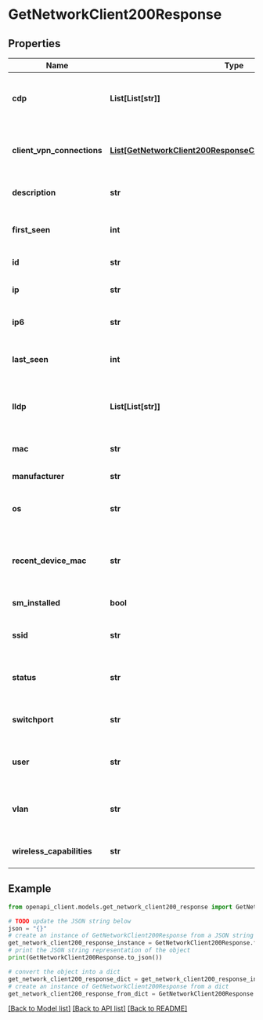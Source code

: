 # GetNetworkClient200Response


## Properties

Name | Type | Description | Notes
------------ | ------------- | ------------- | -------------
**cdp** | **List[List[str]]** | The Cisco discover protocol settings for the client | [optional] 
**client_vpn_connections** | [**List[GetNetworkClient200ResponseClientVpnConnectionsInner]**](GetNetworkClient200ResponseClientVpnConnectionsInner.md) | VPN connections associated with the client | [optional] 
**description** | **str** | Short description of the client | [optional] 
**first_seen** | **int** | Timestamp client was first seen in the network | [optional] 
**id** | **str** | The ID of the client | [optional] 
**ip** | **str** | The IP address of the client | [optional] 
**ip6** | **str** | The IPv6 address of the client | [optional] 
**last_seen** | **int** | Timestamp client was last seen in the network | [optional] 
**lldp** | **List[List[str]]** | The link layer discover protocol settings for the client | [optional] 
**mac** | **str** | The MAC address of the client | [optional] 
**manufacturer** | **str** | Manufacturer of the client | [optional] 
**os** | **str** | The operating system of the client | [optional] 
**recent_device_mac** | **str** | The MAC address of the node that the device was last connected to | [optional] 
**sm_installed** | **bool** | Status of SM for the client | [optional] 
**ssid** | **str** | The name of the SSID that the client is connected to | [optional] 
**status** | **str** | The connection status of the client | [optional] 
**switchport** | **str** | The switch port that the client is connected to | [optional] 
**user** | **str** | The username of the user of the client | [optional] 
**vlan** | **str** | The name of the VLAN that the client is connected to | [optional] 
**wireless_capabilities** | **str** | Wireless capabilities of the client | [optional] 

## Example

```python
from openapi_client.models.get_network_client200_response import GetNetworkClient200Response

# TODO update the JSON string below
json = "{}"
# create an instance of GetNetworkClient200Response from a JSON string
get_network_client200_response_instance = GetNetworkClient200Response.from_json(json)
# print the JSON string representation of the object
print(GetNetworkClient200Response.to_json())

# convert the object into a dict
get_network_client200_response_dict = get_network_client200_response_instance.to_dict()
# create an instance of GetNetworkClient200Response from a dict
get_network_client200_response_from_dict = GetNetworkClient200Response.from_dict(get_network_client200_response_dict)
```
[[Back to Model list]](../README.md#documentation-for-models) [[Back to API list]](../README.md#documentation-for-api-endpoints) [[Back to README]](../README.md)


